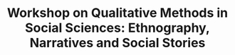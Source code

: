 ---
title: Workshop on Qualitative Methods in Social Sciences&#58; Ethnography, Narratives and Social Stories 
institute: OKD Institute of Social Change and Development, Guwahati
year: 10-14 June, 2019
certificate_url: 
excerpt: Jointly Organisers&#58; Council for Social Development, New Delhi, GB Pant Social Sciences Institute, Allahabad and Anthropological Survey of India, Kolkata
---